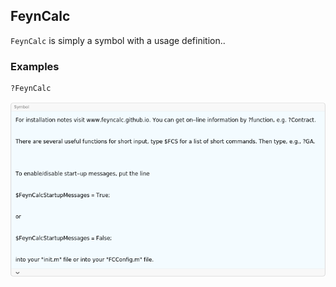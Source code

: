 ##  FeynCalc 

`FeynCalc` is simply a symbol with a usage definition..

###  Examples 

```mathematica
?FeynCalc
```

![02nbaj5sb5pga](img/02nbaj5sb5pga.png)